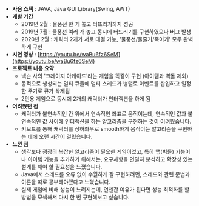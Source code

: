 - **사용 스택** : JAVA, Java GUI Library(Swing, AWT)
- **개발 기간**
    - 2019년 2월 : 물풍선 한 개 놓고 터뜨리기까지 성공
    - 2019년 7월 : 물풍선 여러 개 놓고 동시에 터뜨리기를 구현하였으나 버그 발생
    - 2020년 2월 : 캐릭터 2개가 서로 대결 가능, '물풍선/물줄기/죽이기' 모두 완벽하게 구현
- **시연 영상** : [https://youtu.be/waBu6fz6SeM](https://youtu.be/waBu6fz6SeM)
- **프로젝트 내용 요약**
    - 넥슨 사의 '크레이지 아케이드'라는 게임을 똑같이 구현 (아이템과 벽돌 제외)
    - 동적으로 생성되는 멀티 큐들에 멀티 스레드가 병렬로 이벤트를 삽입하고 일정한 주기로 큐가 삭제됨
    - 2인용 게임으로 동시에 2개의 캐릭터가 인터랙션을 하게 됨
- **어려웠던 점**
    - 캐릭터가 불연속적인 칸 위에서 연속적인 좌표로 움직이는데, 연속적인 값과 불연속적인 값 사이에 인터랙션을 하는 알고리즘을 구현하는 것이 어려웠습니다.
    - 키보드를 통해 캐릭터를 상하좌우로 smooth하게 움직이는 알고리즘을 구현하는 데에 오랜 시간이 걸렸습니다.
- **느낀 점**
    - 생각보다 굉장히 복잡한 알고리즘이 필요한 게임이었고, 특히 맵(벽돌) 기능이나 아이템 기능을 추가하기 위해서는, 요구사항을 면밀히 분석하고 확장성 있는 설계를 해야 할 필요성을 느꼈습니다.
    - Java에서 스레드를 오류 없이 수월하게 잘 구현하려면, 스레드와 관련 문법과 이론을 따로 공부해야겠다고 느꼈습니다.
    - 실제 게임에 비해 성능이 느려지는데, 언젠간 여유가 된다면 성능 최적화를 할 방법을 모색해서 다시 한 번 구현해보고 싶습니다.
